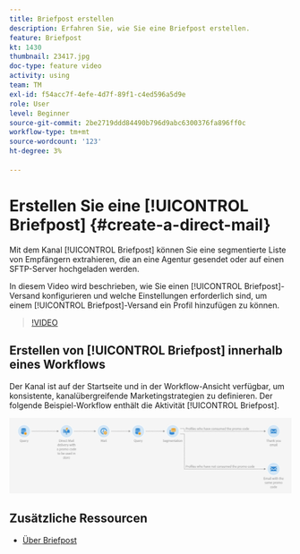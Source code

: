 ```yaml
---
title: Briefpost erstellen
description: Erfahren Sie, wie Sie eine Briefpost erstellen.
feature: Briefpost
kt: 1430
thumbnail: 23417.jpg
doc-type: feature video
activity: using
team: TM
exl-id: f54acc7f-4efe-4d7f-89f1-c4ed596a5d9e
role: User
level: Beginner
source-git-commit: 2be2719ddd84490b796d9abc6300376fa896ff0c
workflow-type: tm+mt
source-wordcount: '123'
ht-degree: 3%

---
```


# Erstellen Sie eine [!UICONTROL Briefpost] {#create-a-direct-mail}

Mit dem Kanal [!UICONTROL Briefpost] können Sie eine segmentierte Liste von Empfängern extrahieren, die an eine Agentur gesendet oder auf einen SFTP-Server hochgeladen werden.

In diesem Video wird beschrieben, wie Sie einen [!UICONTROL Briefpost]-Versand konfigurieren und welche Einstellungen erforderlich sind, um einem [!UICONTROL Briefpost]-Versand ein Profil hinzufügen zu können.

>[!VIDEO](https://video.tv.adobe.com/v/23417?quality=12)

## Erstellen von [!UICONTROL Briefpost] innerhalb eines Workflows

Der Kanal ist auf der Startseite und in der Workflow-Ansicht verfügbar, um konsistente, kanalübergreifende Marketingstrategien zu definieren. Der folgende Beispiel-Workflow enthält die Aktivität [!UICONTROL Briefpost].

![Workflow-Bild](/help/assets/direct_mail_examplewf.png)

## Zusätzliche Ressourcen

* [Über Briefpost](https://docs.adobe.com/content/help/en/campaign-standard/using/communication-channels/direct-mail/about-direct-mail.html)
